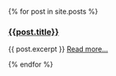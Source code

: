 {% for post in site.posts %}
### [{{post.title}}]({{post.url}})

{{ post.excerpt }} [Read more...]({{post.url}})

{% endfor %}
